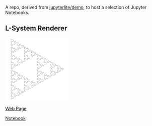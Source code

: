 A repo, derived from [jupyterlite/demo](https://github.com/jupyterlite/demo), to host a selection of Jupyter Notebooks.

## L-System Renderer
![Sierpinski Gasket](content/sierpinski_gasket.png)

[Web Page](https://chrismolloy.com/p228.php)

[Notebook](https://66point99.github.io/ipynb/notebooks/index.html?path=L-System.ipynb)
